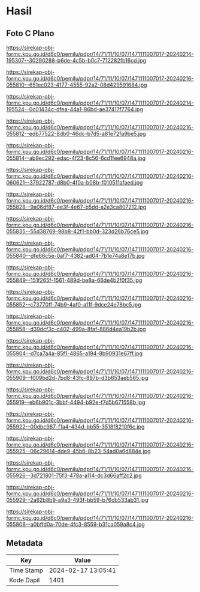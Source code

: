 # Hasil

## Foto C Plano

https://sirekap-obj-formc.kpu.go.id/d6c0/pemilu/pdpr/14/71/11/10/07/1471111007017-20240214-195307--30290288-b6de-4c5b-b0c7-712282fb16cd.jpg

https://sirekap-obj-formc.kpu.go.id/d6c0/pemilu/pdpr/14/71/11/10/07/1471111007017-20240216-055810--651ec023-4177-4555-92a2-08d429591684.jpg

https://sirekap-obj-formc.kpu.go.id/d6c0/pemilu/pdpr/14/71/11/10/07/1471111007017-20240214-195524--0c01434c-dfea-44a1-86bd-ae37417f7764.jpg

https://sirekap-obj-formc.kpu.go.id/d6c0/pemilu/pdpr/14/71/11/10/07/1471111007017-20240216-055812--edb77522-8db0-46dc-b7d5-a81e72fa9be5.jpg

https://sirekap-obj-formc.kpu.go.id/d6c0/pemilu/pdpr/14/71/11/10/07/1471111007017-20240216-055814--ab9ec292-edac-4f23-8c56-6cd1fee6948a.jpg

https://sirekap-obj-formc.kpu.go.id/d6c0/pemilu/pdpr/14/71/11/10/07/1471111007017-20240216-060621--37922787-d8b0-4f0a-b08b-f010511afaed.jpg

https://sirekap-obj-formc.kpu.go.id/d6c0/pemilu/pdpr/14/71/11/10/07/1471111007017-20240216-055828--9a06df87-ee3f-4e67-b5dd-a2e3ca807212.jpg

https://sirekap-obj-formc.kpu.go.id/d6c0/pemilu/pdpr/14/71/11/10/07/1471111007017-20240216-055835--55d38769-98b8-42f1-bb0d-323d26b76ce5.jpg

https://sirekap-obj-formc.kpu.go.id/d6c0/pemilu/pdpr/14/71/11/10/07/1471111007017-20240216-055840--dfe66c5e-0af7-4382-ad04-7b1e74a8e17b.jpg

https://sirekap-obj-formc.kpu.go.id/d6c0/pemilu/pdpr/14/71/11/10/07/1471111007017-20240216-055849--151f265f-1561-489d-be8a-66de4b2f0f35.jpg

https://sirekap-obj-formc.kpu.go.id/d6c0/pemilu/pdpr/14/71/11/10/07/1471111007017-20240216-055852--c73770ff-74b9-4af0-a11f-9dce24e78bc5.jpg

https://sirekap-obj-formc.kpu.go.id/d6c0/pemilu/pdpr/14/71/11/10/07/1471111007017-20240216-055858--d39dcf3c-c402-499a-8faf-886d4ea19b2b.jpg

https://sirekap-obj-formc.kpu.go.id/d6c0/pemilu/pdpr/14/71/11/10/07/1471111007017-20240216-055904--d7ca7a4a-85f1-4865-a194-8b90931e67ff.jpg

https://sirekap-obj-formc.kpu.go.id/d6c0/pemilu/pdpr/14/71/11/10/07/1471111007017-20240216-055909--f009bd2d-7bd8-43fc-897b-d3b653aeb565.jpg

https://sirekap-obj-formc.kpu.go.id/d6c0/pemilu/pdpr/14/71/11/10/07/1471111007017-20240216-055919--eb6b901c-3bbf-4494-b92e-f7d5b671558b.jpg

https://sirekap-obj-formc.kpu.go.id/d6c0/pemilu/pdpr/14/71/11/10/07/1471111007017-20240216-055922--00dbc987-f1a4-434d-bb55-3518f8210f6c.jpg

https://sirekap-obj-formc.kpu.go.id/d6c0/pemilu/pdpr/14/71/11/10/07/1471111007017-20240216-055925--06c29614-dde9-45b6-8b23-54ad0a6d884e.jpg

https://sirekap-obj-formc.kpu.go.id/d6c0/pemilu/pdpr/14/71/11/10/07/1471111007017-20240216-055926--3d721801-75f3-478a-a114-dc3d66aff2c2.jpg

https://sirekap-obj-formc.kpu.go.id/d6c0/pemilu/pdpr/14/71/11/10/07/1471111007017-20240216-055929--2a62b8b9-a9a3-493f-bb59-b76db533ab31.jpg

https://sirekap-obj-formc.kpu.go.id/d6c0/pemilu/pdpr/14/71/11/10/07/1471111007017-20240216-055808--a0bffd0a-70de-4fc3-8559-b31ca059a8c4.jpg


## Metadata

| Key        | Value               |
| ---------- | ------------------- |
| Time Stamp | 2024-02-17 13:05:41 |
| Kode Dapil | 1401                |



